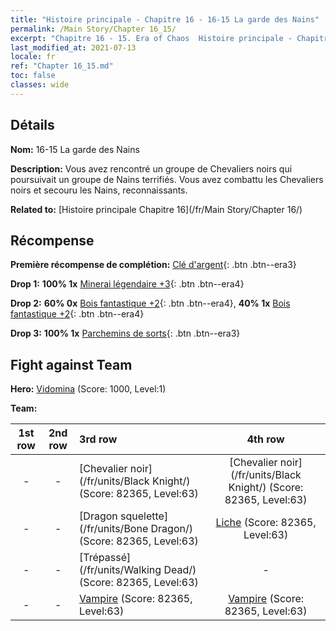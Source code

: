 ```yaml
---
title: "Histoire principale - Chapitre 16 - 16-15 La garde des Nains"
permalink: /Main Story/Chapter 16_15/
excerpt: "Chapitre 16 - 15. Era of Chaos  Histoire principale - Chapitre 16_15. 16-15 La garde des Nains"
last_modified_at: 2021-07-13
locale: fr
ref: "Chapter 16_15.md"
toc: false
classes: wide
---
```


## Détails

 **Nom:** 16-15 La garde des Nains

 **Description:** Vous avez rencontré un groupe de Chevaliers noirs qui poursuivait un groupe de Nains terrifiés. Vous avez combattu les Chevaliers noirs et secouru les Nains, reconnaissants.

 **Related to:** [Histoire principale Chapitre 16](/fr/Main Story/Chapter 16/)

## Récompense

 **Première récompense de complétion:** [Clé d'argent](/ItemsFR/con_693/){: .btn .btn--era3}

 **Drop 1:** **100% 1x** [Minerai légendaire +3](/ItemsFR/mat_54/){: .btn .btn--era4}

 **Drop 2:** **60% 0x** [Bois fantastique +2](/ItemsFR/mat_48/){: .btn .btn--era4}, **40% 1x** [Bois fantastique +2](/ItemsFR/mat_48/){: .btn .btn--era4}

 **Drop 3:** **100% 1x** [Parchemins de sorts](/ItemsFR/con_694/){: .btn .btn--era3}


## Fight against Team
 **Hero:** [Vidomina](/fr/heroes/Vidomina/) (Score: 1000, Level:1)

 **Team:**


  | 1st row | 2nd row | 3rd row | 4th row |
  |:----:|:----:|:----|:----:|
  | - | - | [Chevalier noir](/fr/units/Black Knight/) (Score: 82365, Level:63)  | [Chevalier noir](/fr/units/Black Knight/) (Score: 82365, Level:63)  |
  | - | - | [Dragon squelette](/fr/units/Bone Dragon/) (Score: 82365, Level:63)  | [Liche](/fr/units/Lich/) (Score: 82365, Level:63)  |
  | - | - | [Trépassé](/fr/units/Walking Dead/) (Score: 82365, Level:63)  | - |
  | - | - | [Vampire](/fr/units/Vampire/) (Score: 82365, Level:63)  | [Vampire](/fr/units/Vampire/) (Score: 82365, Level:63)  |


